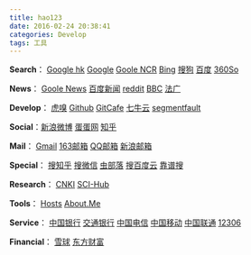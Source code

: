 ```yaml
---
title: hao123
date: 2016-02-24 20:38:41
categories: Develop
tags: 工具
---
```




**Search**：	[Google hk](https://www.google.com.hk/)	[Google](https://www.google.com)	[Goole NCR](https://www.google.com/ncr)	[Bing](http://cn.bing.com/)	[搜狗](https://www.sogou.com/)	[百度](https://www.baidu.com/)	[360So](https://www.so.com)

**News**：  [Goole News](https://news.google.com.hk)    [百度新闻](http://news.baidu.com/)	[reddit](https://www.reddit.com/)	[BBC](http://www.bbc.com/zhongwen/simp)		[法广](http://cn.rfi.fr/) 

**Develop**： 	[虎嗅](http://www.huxiu.com/)		[Github](https://github.com/wucangeo)	[GitCafe](https://gitcafe.com)	[七牛云](https://portal.qiniu.com/bucket/wucan-cc/resource)	[segmentfault](https://segmentfault.com/blogs/hottest)	[]()

**Social**：[新浪微博](http://weibo.com/country731/)	[蛋蛋网](http://www.oiegg.com/index.php)	[知乎](https://www.zhihu.com) 

**Mail**：	[Gmail](https://mail.google.com)	[163邮箱](http://mail.163.com/)	[QQ邮箱](https://mail.qq.com)	[新浪邮箱](http://mail.sina.com.cn/)

**Special**： 	[搜知乎](http://zhihu.sogou.com/)	[搜微信](http://weixin.sogou.com/)	[虫部落](http://so.chongbuluo.com/)	[搜百度云](http://so.baiduyun.me/)	[靠谱搜](http://kaopu.so/)	[]()	[]()

**Research**：	[CNKI](http://www.cnki.net/)	[SCI-Hub](http://sci-hub.io/)	[]()	[]()	[]()	[]()	[]()

**Tools**：	[Hosts](https://serve.netsh.org/pub/ipv4-hosts/)	[About.Me](https://about.me/wucan)	[]()	[]()	

**Service**：	[中国银行](https://ebsnew.boc.cn/boc15/login.html)	[交通银行](https://pbank.95559.com.cn/personbank/logon.jsp)	[中国电信](http://www.189.cn/bj/)	[中国移动](http://www.10086.cn/ah/index_551_552.html)	[中国联通](http://www.10010.com/)	[12306](https://kyfw.12306.cn/otn/index/init)	

**Financial**：	[雪球](http://xueqiu.com/4966405731)	[东方财富](http://www.eastmoney.com/)	[]()	[]()	[]()	[]()	